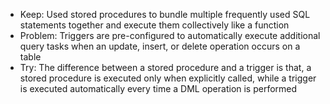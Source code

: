- Keep: Used stored procedures to bundle multiple frequently used SQL statements together and execute them collectively like a function
- Problem: Triggers are pre-configured to automatically execute additional query tasks when an update, insert, or delete operation occurs on a table
- Try: The difference between a stored procedure and a trigger is that, a stored procedure is executed only when explicitly called, while a trigger is executed automatically every time a DML operation is performed

